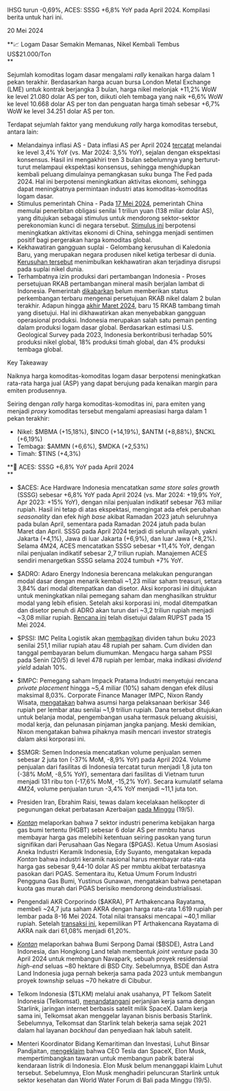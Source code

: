 IHSG turun -0,69%, ACES: SSSG +6,8% YoY pada April 2024. Kompilasi berita untuk hari ini.

20 Mei 2024

**📈 Logam Dasar Semakin Memanas, Nikel Kembali Tembus US$21.000/Ton  
**

Sejumlah komoditas logam dasar mengalami _rally_ kenaikan harga dalam 1 pekan terakhir. Berdasarkan harga acuan bursa London Metal Exchange (LME) untuk kontrak berjangka 3 bulan, harga nikel melonjak +11,2% WoW ke level 21.080 dolar AS per ton, diikuti oleh tembaga yang naik +6,6% WoW ke level 10.668 dolar AS per ton dan penguatan harga timah sebesar +6,7% WoW ke level 34.251 dolar AS per ton.

Terdapat sejumlah faktor yang mendukung _rally_ harga komoditas tersebut, antara lain:

- Melandainya inflasi AS - Data inflasi AS per April 2024 [tercatat](https://snips.stockbit.com/snips-terbaru/inflasi-as-melandai-ke-34-yoy-sejalan-ekspektasi) melandai ke level 3,4% YoY (vs. Mar 2024: 3,5% YoY), sejalan dengan ekspektasi konsensus. Hasil ini mengakhiri tren 3 bulan sebelumnya yang berturut-turut melampaui ekspektasi konsensus, sehingga menghidupkan kembali peluang dimulainya pemangkasan suku bunga The Fed pada 2024. Hal ini berpotensi meningkatkan aktivitas ekonomi, sehingga dapat meningkatnya permintaan industri atas komoditas-komoditas logam dasar.
- Stimulus pemerintah China - Pada [17 Mei 2024](https://www.reuters.com/markets/rates-bonds/china-kick-off-1-trillion-yuan-stimulus-bond-issues-this-week-2024-05-13/), pemerintah China memulai penerbitan obligasi senilai 1 triliun yuan (138 miliar dolar AS), yang ditujukan sebagai stimulus untuk mendorong sektor-sektor perekonomian kunci di negara tersebut. [Stimulus ini](https://news.metal.com/newscontent/102760409/Copper-prices-rose-on-domestic-macroeconomic-support-[SMM-copper-morning-comment]) berpotensi meningkatkan aktivitas ekonomi di China, sehingga menjadi sentimen positif bagi pergerakan harga komoditas global.
- Kekhawatiran gangguan suplai - Gelombang kerusuhan di Kaledonia Baru, yang merupakan negara produsen nikel ketiga terbesar di dunia. [Kerusuhan tersebut](https://www.bloomberg.com/news/articles/2024-05-17/nickel-surges-as-riots-hit-output-in-no-3-miner-new-caledonia) menimbulkan kekhawatiran akan terjadinya disrupsi pada suplai nikel dunia.
- Terhambatnya izin produksi dari pertambangan Indonesia - Proses persetujuan RKAB pertambangan mineral masih berjalan lambat di Indonesia. Pemerintah [dikabarkan](https://news.metal.com/newscontent/102760299/SMM%C2%A0Nickel%C2%A0Market%C2%A0Morning%C2%A0Comment%C2%A0May-20) belum memberikan status perkembangan terbaru mengenai persetujuan RKAB nikel dalam 2 bulan terakhir. Adapun hingga [akhir Maret 2024](https://ekonomi.bisnis.com/read/20240326/44/1752955/esdm-baru-setujui-15-rkab-timah-segini-rencana-produksinya), baru 15 RKAB tambang timah yang disetujui. Hal ini dikhawatirkan akan menyebabkan gangguan operasional produksi. Indonesia merupakan salah satu pemain penting dalam produksi logam dasar global. Berdasarkan estimasi U.S. Geological Survey pada 2023, Indonesia berkontribusi terhadap 50% produksi nikel global, 18% produksi timah global, dan 4% produksi tembaga global.

Key Takeaway

Naiknya harga komoditas-komoditas logam dasar berpotensi meningkatkan rata-rata harga jual (ASP) yang dapat berujung pada kenaikan margin para emiten produsennya.

Seiring dengan _rally_ harga komoditas-komoditas ini, para emiten yang menjadi _proxy_ komoditas tersebut mengalami apreasiasi harga dalam 1 pekan terakhir:

- Nikel: $MBMA (+15,18%), $INCO (+14,19%), $ANTM (+8,88%), $NCKL (+6,19%)
- Tembaga: $AMMN (+6,6%), $MDKA (+2,53%)
- Timah: $TINS (+4,3%)

**🛒 ACES: SSSG +6,8% YoY pada April 2024  
**

- $ACES: Ace Hardware Indonesia mencatatkan _same store sales growth_ (SSSG) sebesar +6,8% YoY pada April 2024 (vs. Mar 2024: +19,9% YoY, Apr 2023: +15% YoY), dengan nilai penjualan indikatif sebesar 763 miliar rupiah. Hasil ini tetap di atas ekspektasi, mengingat ada efek perubahan _seasonality_ dan efek _high base_ akibat Ramadan 2023 jatuh seluruhnya pada bulan April, sementara pada Ramadan 2024 jatuh pada bulan Maret dan April. SSSG pada April 2024 terjadi di seluruh wilayah, yakni Jakarta (+4,1%), Jawa di luar Jakarta (+6,9%), dan luar Jawa (+8,2%). Selama 4M24, ACES mencatatkan SSSG sebesar +11,4% YoY, dengan nilai penjualan indikatif sebesar 2,7 triliun rupiah. Manajemen ACES sendiri menargetkan SSSG selama 2024 tumbuh +7% YoY.
- $ADRO: Adaro Energy Indonesia berencana melakukan pengurangan modal dasar dengan menarik kembali ~1,23 miliar saham treasuri, setara 3,84% dari modal ditempatkan dan disetor. Aksi korporasi ini ditujukan untuk meningkatkan nilai pemegang saham dan menghasilkan struktur modal yang lebih efisien. Setelah aksi korporasi ini, modal ditempatkan dan disetor penuh di ADRO akan turun dari ~3,2 triliun rupiah menjadi ~3,08 miliar rupiah. [Rencana ini](https://www.idx.co.id/StaticData/NewsAndAnnouncement/ANNOUNCEMENTSTOCK/From_EREP/202405/43149adeb7_ba0b834396.pdf) telah disetujui dalam RUPST pada 15 Mei 2024.
- $PSSI: IMC Pelita Logistik akan [membagikan](https://www.idx.co.id/StaticData/NewsAndAnnouncement/ANNOUNCEMENTSTOCK/From_EREP/202405/a9323bdb4a_d1fe9c4f0c.pdf) dividen tahun buku 2023 senilai 251,1 miliar rupiah atau 48 rupiah per saham. Cum dividen dan tanggal pembayaran belum diumumkan. Mengacu harga saham PSSI pada Senin (20/5) di level 478 rupiah per lembar, maka indikasi _dividend yield_ adalah 10%.
- $IMPC: Pemegang saham Impack Pratama Industri menyetujui rencana _private placement_ hingga ~5,4 miliar (10%) saham dengan efek dilusi maksimal 8,03%. Corporate Finance Manager IMPC, Nixon Randy Wisata, [mengatakan](https://market.bisnis.com/read/20240520/192/1766945/impack-pratama-impc-siap-private-placement-rp187-triliun) bahwa asumsi harga pelaksanaan berkisar 346 rupiah per lembar atau senilai ~1,9 triliun rupiah. Dana tersebut ditujukan untuk belanja modal, pengembangan usaha termasuk peluang akuisisi, modal kerja, dan pelunasan pinjaman jangka panjang. Meski demikian, Nixon mengatakan bahwa pihaknya masih mencari investor strategis dalam aksi korporasi ini.
- $SMGR: Semen Indonesia mencatatkan volume penjualan semen sebesar 2 juta ton (\-37% MoM, -8,9% YoY) pada April 2024. Volume penjualan dari fasilitas di Indonesia tercatat turun menjadi 1,8 juta ton (-38% MoM, -8,5% YoY), sementara dari fasilitas di Vietnam turun menjadi 131 ribu ton (-17,6% MoM, -15,2% YoY). Secara kumulatif selama 4M24, volume penjualan turun -3,4% YoY menjadi ~11,1 juta ton.

- Presiden Iran, Ebrahim Raisi, tewas dalam kecelakaan helikopter di pegunungan dekat perbatasan Azerbaijan [pada Minggu](https://www.bbc.com/news/articles/cpwwql21747o) (19/5).
- _[Kontan](https://epaper.kontan.co.id/v2/player/view/harian/2024-05-20#page/12)_ melaporkan bahwa 7 sektor industri penerima kebijakan harga gas bumi tertentu (HGBT) sebesar 6 dolar AS per mmbtu harus membayar harga gas melebihi ketentuan seiring pasokan yang turun signifikan dari Perusahaan Gas Negara ($PGAS). Ketua Umum Asosiasi Aneka Industri Keramik Indonesia, Edy Suyanto, mengatakan kepada _Kontan_ bahwa industri keramik nasional harus membayar rata-rata harga gas sebesar 9,44-10 dolar AS per mmbtu akibat terbatasnya pasokan dari PGAS. Sementara itu, Ketua Umum Forum Industri Pengguna Gas Bumi, Yustinus Gunawan, mengatakan bahwa penetapan kuota gas murah dari PGAS berisiko mendorong deindustrialisasi.
- Pengendali AKR Corporindo ($AKRA), PT Arthakencana Rayatama, membeli ~24,7 juta saham AKRA dengan harga rata-rata 1.619 rupiah per lembar pada 8-16 Mei 2024. Total nilai transaksi mencapai ~40,1 miliar rupiah. Setelah [transaksi ini](https://www.idx.co.id/StaticData/NewsAndAnnouncement/ANNOUNCEMENTSTOCK/From_EREP/202405/66c08957cb_a83c54c905.pdf), kepemilikan PT Arthakencana Rayatama di AKRA naik dari 61,08% menjadi 61,20%.
- _[Kontan](https://epaper.kontan.co.id/v2/player/view/harian/2024-05-20#page/5)_ melaporkan bahwa Bumi Serpong Damai ($BSDE), Astra Land Indonesia, dan Hongkong Land telah membentuk _joint venture_ pada 30 April 2024 untuk membangun Navapark, sebuah proyek residensial _high-end_ seluas ~80 hektare di BSD City. Sebelumnya, BSDE dan Astra Land Indonesia juga pernah bekerja sama pada 2023 untuk membangun proyek _township_ seluas ~70 hekatre di Cibubur.
- Telkom Indonesia ($TLKM) melalui anak usahanya, PT Telkom Satelit Indonesia (Telkomsat), [menandatangani](https://epaper.kontan.co.id/v2/player/view/harian/2024-05-20#page/13) perjanjian kerja sama dengan Starlink, jaringan internet berbasis satelit milik SpaceX. Dalam kerja sama ini, Telkomsat akan menggelar layanan bisnis berbasis Starlink. Sebelumnya, Telkomsat dan Starlink telah bekerja sama sejak 2021 dalam hal layanan _backhaul_ dan penyediaan hak labuh satelit.
- Menteri Koordinator Bidang Kemaritiman dan Investasi, Luhut Binsar Pandjaitan, [mengeklaim](https://www.reuters.com/business/autos-transportation/indonesia-minister-says-musk-consider-building-ev-battery-plant-country-2024-05-20/) bahwa CEO Tesla dan SpaceX, Elon Musk, mempertimbangkan tawaran untuk membangun pabrik baterai kendaraan listrik di Indonesia. Elon Musk belum menanggapi klaim Luhut tersebut. Sebelumnya, Elon Musk menghadiri peluncuran Starlink untuk sektor kesehatan dan World Water Forum di Bali pada Minggu (19/5).
